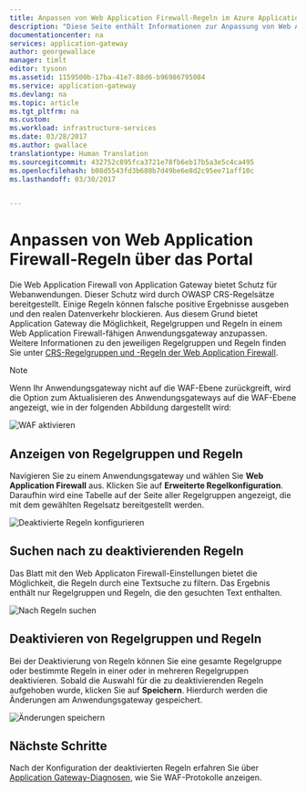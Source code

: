 ```yaml
---
title: Anpassen von Web Application Firewall-Regeln im Azure Application Gateway-Portal | Microsoft-Dokumentation
description: "Diese Seite enthält Informationen zur Anpassung von Web Application Firewall-Regeln (WAF) in Application Gateway mit dem Portal."
documentationcenter: na
services: application-gateway
author: georgewallace
manager: timlt
editor: tysonn
ms.assetid: 1159500b-17ba-41e7-88d6-b96986795084
ms.service: application-gateway
ms.devlang: na
ms.topic: article
ms.tgt_pltfrm: na
ms.custom: 
ms.workload: infrastructure-services
ms.date: 03/28/2017
ms.author: gwallace
translationtype: Human Translation
ms.sourcegitcommit: 432752c895fca3721e78fb6eb17b5a3e5c4ca495
ms.openlocfilehash: b08d5543fd3b680b7d49be6e8d2c95ee71aff10c
ms.lasthandoff: 03/30/2017


---
```


# <a name="customize-web-application-firewall-rules-through-the-portal"></a>Anpassen von Web Application Firewall-Regeln über das Portal

Die Web Application Firewall von Application Gateway bietet Schutz für Webanwendungen. Dieser Schutz wird durch OWASP CRS-Regelsätze bereitgestellt. Einige Regeln können falsche positive Ergebnisse ausgeben und den realen Datenverkehr blockieren.  Aus diesem Grund bietet Application Gateway die Möglichkeit, Regelgruppen und Regeln in einem Web Application Firewall-fähigen Anwendungsgateway anzupassen. Weitere Informationen zu den jeweiligen Regelgruppen und Regeln finden Sie unter [CRS-Regelgruppen und -Regeln der Web Application Firewall](application-gateway-crs-rulegroups-rules.md).

>[!NOTE]
> Wenn Ihr Anwendungsgateway nicht auf die WAF-Ebene zurückgreift, wird die Option zum Aktualisieren des Anwendungsgateways auf die WAF-Ebene angezeigt, wie in der folgenden Abbildung dargestellt wird:

![WAF aktivieren][fig1]

## <a name="view-rule-groups-and-rules"></a>Anzeigen von Regelgruppen und Regeln

Navigieren Sie zu einem Anwendungsgateway und wählen Sie **Web Application Firewall** aus.  Klicken Sie auf **Erweiterte Regelkonfiguration**.  Daraufhin wird eine Tabelle auf der Seite aller Regelgruppen angezeigt, die mit dem gewählten Regelsatz bereitgestellt werden.

![Deaktivierte Regeln konfigurieren][1]

## <a name="search-for-rules-to-disable"></a>Suchen nach zu deaktivierenden Regeln

Das Blatt mit den Web Applicaton Firewall-Einstellungen bietet die Möglichkeit, die Regeln durch eine Textsuche zu filtern. Das Ergebnis enthält nur Regelgruppen und Regeln, die den gesuchten Text enthalten.

![Nach Regeln suchen][2]

## <a name="disable-rule-groups-and-rules"></a>Deaktivieren von Regelgruppen und Regeln

Bei der Deaktivierung von Regeln können Sie eine gesamte Regelgruppe oder bestimmte Regeln in einer oder in mehreren Regelgruppen deaktivieren.  Sobald die Auswahl für die zu deaktivierenden Regeln aufgehoben wurde, klicken Sie auf **Speichern**.  Hierdurch werden die Änderungen am Anwendungsgateway gespeichert.

![Änderungen speichern][3]

## <a name="next-steps"></a>Nächste Schritte

Nach der Konfiguration der deaktivierten Regeln erfahren Sie über [Application Gateway-Diagnosen](application-gateway-diagnostics.md#diagnostic-logging), wie Sie WAF-Protokolle anzeigen.

[fig1]: ./media/application-gateway-customize-waf-rules-portal/1.png
[1]: ./media/application-gateway-customize-waf-rules-portal/figure1.png
[2]: ./media/application-gateway-customize-waf-rules-portal/figure2.png
[3]: ./media/application-gateway-customize-waf-rules-portal/figure3.png
